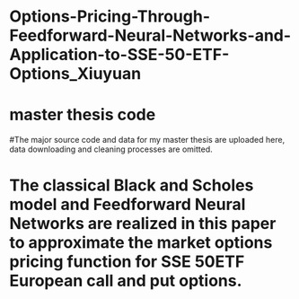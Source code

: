 # Options-Pricing-Through-Feedforward-Neural-Networks-and-Application-to-SSE-50-ETF-Options_Xiuyuan
# master thesis code

#The major source code and data for my master thesis are uploaded here, data downloading and cleaning processes are omitted.

# The classical Black and Scholes model and Feedforward Neural Networks are realized in this paper to approximate the market options pricing function for SSE 50ETF European call and put options. 
